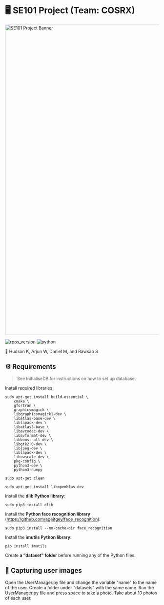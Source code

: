 # 🖥️ SE101 Project (Team: COSRX)

<img src="https://user-images.githubusercontent.com/45187177/214395225-df2ae1b8-75a9-4170-8828-cd1ff3026ab4.png" alt="SE101 Project Banner" width="1015"/>

![rpos_version](https://img.shields.io/badge/Raspberry%20Pi%20OS-5.15-red.svg)
![python](https://img.shields.io/badge/Python-3.11-blue.svg)

👥 Hudson K, Arjun W, Daniel M, and Rawsab S

## ⚙️ Requirements

> See InitialiseDB for instructions on how to set up database.


Install required libraries:
```
sudo apt-get install build-essential \
    cmake \
    gfortran \
    graphicsmagick \
    libgraphicsmagick1-dev \
    libatlas-base-dev \
    liblapack-dev \
    libatlas3-base \
    libavcodec-dev \
    libavformat-dev \
    libboost-all-dev \
    libgtk2.0-dev \
    libjpeg-dev \
    liblapack-dev \
    libswscale-dev \
    pkg-config \
    python3-dev \
    python3-numpy

sudo apt-get clean

sudo apt-get install libopenblas-dev
```

Install the **dlib Python library**:
```
sudo pip3 install dlib
```

Install the **Python face recognition library** (https://github.com/ageitgey/face_recognition):
```
sudo pip3 install --no-cache-dir face_recognition
```

Install the **imutils Python library**:
```
pip install imutils
```

Create **a "dataset" folder** before running any of the Python files.

## 📸 Capturing user images
Open the UserManager.py file and change the variable "name" to the name of the user. Create a folder under "datasets" with the same name.
Run the UserManager.py file and press space to take a photo. Take about 10 photos of each user.

